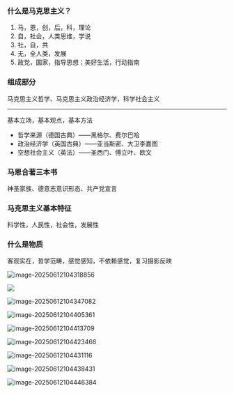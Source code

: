 ### 什么是马克思主义？

1. 马，恩，创，后，科，理论
2. 自，社会，人类思维，学说
3. 社，自，共
4. 无，全人类，发展
5. 政党，国家，指导思想；美好生活，行动指南

### 组成部分

马克思主义哲学、马克思主义政治经济学，科学社会主义

---

基本立场，基本观点，基本方法

- 哲学来源（德国古典）——黑格尔、费尔巴哈
- 政治经济学（英国古典）——亚当斯密、大卫李嘉图
- 空想社会主义（英法）——圣西门、傅立叶、欧文

### 马恩合著三本书

神圣家族、德意志意识形态、共产党宣言



### 马克思主义基本特征

科学性，人民性，社会性，发展性



### 什么是物质

客观实在，哲学范畴，感觉感知，不依赖感觉，复习摄影反映





![image-20250612104318856](马原问题提纲.assets/image-20250612104318856.png)

![](马原问题提纲.assets/image-20250613162054382.png)



![image-20250612104347082](马原问题提纲.assets/image-20250612104355690.png)

![image-20250612104405361](马原问题提纲.assets/image-20250612104405361.png)





![image-20250612104413709](马原问题提纲.assets/image-20250612104413709.png)





![image-20250612104423466](马原问题提纲.assets/image-20250612104423466.png)



![image-20250612104431116](马原问题提纲.assets/image-20250612104431116.png)



![image-20250612104438431](马原问题提纲.assets/image-20250612104438431.png)



![image-20250612104446384](马原问题提纲.assets/image-20250612104446384.png)
